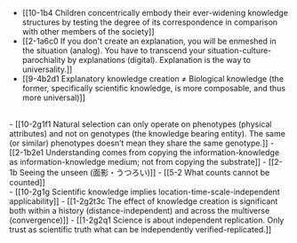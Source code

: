 - [[10-1b4 Children concentrically embody their ever-widening knowledge structures by testing the degree of its correspondence in comparison with other members of the society]]
- [[2-1a6c0 If you don't create an explanation, you will be enmeshed in the situation (analog). You have to transcend your situation-culture-parochiality by explanations (digital). Explanation is the way to universality.]]
- [[9-4b2d1 Explanatory knowledge creation ≠ Biological knowledge (the former, specifically scientific knowledge, is more composable, and thus more universal)]]
<br>
- [[10-2g1f1 Natural selection can only operate on phenotypes (physical attributes) and not on genotypes (the knowledge bearing entity). The same (or similar) phenotypes doesn’t mean they share the same genotype.]]
  - [[2-1b2e1 Understanding comes from copying the information-knowledge as information-knowledge medium; not from copying the substrate]]
  - [[2-1b Seeing the unseen (面影・うつろい)]]
  - [[5-2 What counts cannot be counted]]
<br>
- [[10-2g1g Scientific knowledge implies location-time-scale-independent applicability]]
  - [[1-2g2t3c The effect of knowledge creation is significant both within a history (distance-independent) and across the multiverse (convergence)]]
  - [[1-2g2q1 Science is about independent replication. Only trust as scientific truth what can be independently verified-replicated.]]
